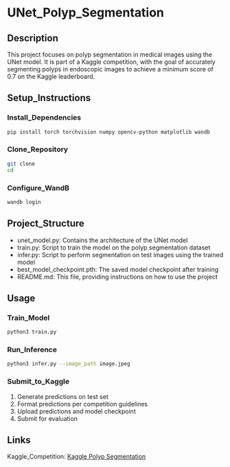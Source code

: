 # UNet_Polyp_Segmentation
## Description
This project focuses on polyp segmentation in medical images using the UNet model. It is part of a Kaggle competition, with the goal of accurately segmenting polyps in endoscopic images to achieve a minimum score of 0.7 on the Kaggle leaderboard.

## Setup_Instructions
### Install_Dependencies
```bash
pip install torch torchvision numpy opencv-python matplotlib wandb
```

### Clone_Repository
```bash
git clone 
cd 
```

### Configure_WandB
```bash
wandb login
```

## Project_Structure
- unet_model.py: Contains the architecture of the UNet model
- train.py: Script to train the model on the polyp segmentation dataset
- infer.py: Script to perform segmentation on test images using the trained model
- best_model_checkpoint.pth: The saved model checkpoint after training
- README.md: This file, providing instructions on how to use the project

## Usage
### Train_Model
```bash
python3 train.py
```

### Run_Inference
```bash
python3 infer.py --image_path image.jpeg
```

### Submit_to_Kaggle
1. Generate predictions on test set
2. Format predictions per competition guidelines
3. Upload predictions and model checkpoint
4. Submit for evaluation

## Links
Kaggle_Competition: [Kaggle Polyp Segmentation](https://www.kaggle.com/c/bkai-igh-neopolyp/overview)

